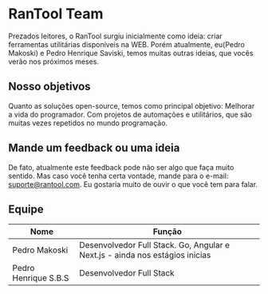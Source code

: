 # RanTool Team
Prezados leitores, o RanTool surgiu inicialmente como ideia: criar ferramentas utilitárias disponíveis na WEB. Porém atualmente, eu(Pedro Makoski) e Pedro Henrique Saviski, temos muitas outras ideias, que vocês verão nos próximos meses. 
## Nosso objetivos
Quanto as soluções open-source, temos como principal objetivo: Melhorar a vida do programador. Com projetos de automações e utilitários, que são muitas vezes repetidos no mundo programação. 
## Mande um feedback ou uma ideia
De fato, atualmente este feedback pode não ser algo que faça muito sentido. Mas caso você tenha certa vontade, mande para o e-mail: suporte@rantool.com. 
Eu gostaria muito de ouvir o que você tem para falar.
## Equipe

| Nome | Função |
| --- | --- |
| Pedro Makoski | Desenvolvedor Full Stack. Go, Angular e Next.js - ainda nos estágios inicias |
| Pedro Henrique S.B.S | Desenvolvedor Full Stack |
